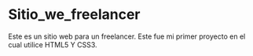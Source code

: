 # Sitio_we_freelancer
Este es un sitio web para un freelancer. Este fue mi primer proyecto en el cual utilice HTML5 Y CSS3.

